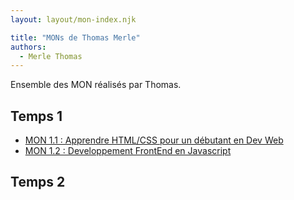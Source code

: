 ```yaml
---
layout: layout/mon-index.njk

title: "MONs de Thomas Merle"
authors:
  - Merle Thomas
---
```


Ensemble des MON réalisés par Thomas.

## Temps 1

- [MON 1.1 : Apprendre HTML/CSS pour un débutant en Dev Web](./temps-1.1)
- [MON 1.2 : Developpement FrontEnd en Javascript](./temps-1.2)

## Temps 2
